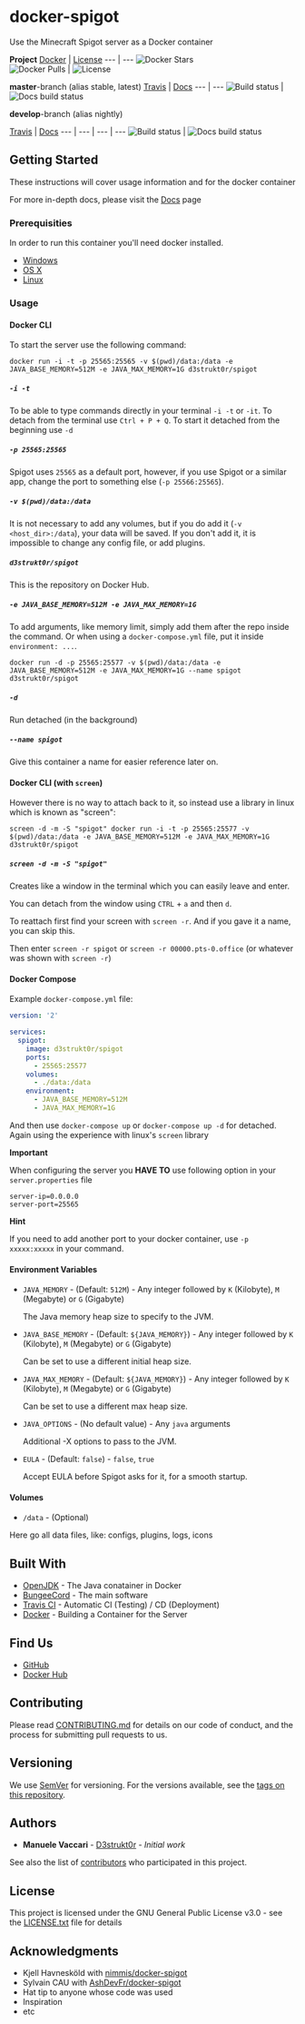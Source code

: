 # docker-spigot

Use the Minecraft Spigot server as a Docker container

**Project**
[Docker][docker] | [License][license]
--- | ---
![Docker Stars][docker-stars-icon]<br />![Docker Pulls][docker-pulls-icon] | ![License][license-icon]

**master**-branch (alias stable, latest)
[Travis][travis] | [Docs][rtfd]
--- | ---
![Build status][travis-master-icon] | ![Docs build status][rtfd-master-icon]

**develop**-branch (alias nightly)

[Travis][travis] | [Docs][rtfd]
--- | --- | --- | ---
![Build status][travis-develop-icon] | ![Docs build status][rtfd-develop-icon]

[license]: https://github.com/D3strukt0r/docker-spigot/blob/master/LICENSE.txt
[docker]: https://hub.docker.com/repository/docker/d3strukt0r/spigot
[travis]: https://travis-ci.com/github/D3strukt0r/docker-spigot
[docker-stars-icon]: https://img.shields.io/docker/stars/d3strukt0r/spigot.svg
[rtfd]: https://docker-spigot-docs.manuele-vaccari.ch/

[license-icon]: https://img.shields.io/github/license/d3strukt0r/docker-spigot
[docker-pulls-icon]: https://img.shields.io/docker/pulls/d3strukt0r/spigot.svg
[travis-master-icon]: https://img.shields.io/travis/com/D3strukt0r/docker-spigot/master
[travis-develop-icon]: https://img.shields.io/travis/com/D3strukt0r/docker-spigot/develop
[rtfd-master-icon]: https://img.shields.io/readthedocs/docker-spigot/master
[rtfd-develop-icon]: https://img.shields.io/readthedocs/docker-spigot/develop

## Getting Started

These instructions will cover usage information and for the docker container

For more in-depth docs, please visit the [Docs](https://docker-spigot-docs.manuele-vaccari.ch) page

### Prerequisities

In order to run this container you'll need docker installed.

* [Windows](https://docs.docker.com/windows/started)
* [OS X](https://docs.docker.com/mac/started/)
* [Linux](https://docs.docker.com/linux/started/)

### Usage

#### Docker CLI

To start the server use the following command:
```shell script
docker run -i -t -p 25565:25565 -v $(pwd)/data:/data -e JAVA_BASE_MEMORY=512M -e JAVA_MAX_MEMORY=1G d3strukt0r/spigot
```

##### `-i -t`
To be able to type commands directly in your terminal `-i -t` or `-it`. To detach from the terminal use `Ctrl + P + Q`. To start it detached from the beginning use `-d`

##### `-p 25565:25565`
Spigot uses `25565` as a default port, however, if you use Spigot or a similar app, change the port to something else (`-p 25566:25565`).

##### `-v $(pwd)/data:/data`
It is not necessary to add any volumes, but if you do add it (`-v <host_dir>:/data`), your data will be saved. If you don't add it, it is impossible to change any config file, or add plugins.

##### `d3strukt0r/spigot`
This is the repository on Docker Hub.

##### `-e JAVA_BASE_MEMORY=512M -e JAVA_MAX_MEMORY=1G`
To add arguments, like memory limit, simply add them after the repo inside the command. Or when using a `docker-compose.yml` file, put it inside `environment: ...`.

```shell script
docker run -d -p 25565:25577 -v $(pwd)/data:/data -e JAVA_BASE_MEMORY=512M -e JAVA_MAX_MEMORY=1G --name spigot d3strukt0r/spigot
```

##### `-d`
Run detached (in the background)

##### `--name spigot`
Give this container a name for easier reference later on.

#### Docker CLI (with `screen`)

However there is no way to attach back to it, so instead use a library in linux which is known as "screen":

```shell script
screen -d -m -S "spigot" docker run -i -t -p 25565:25577 -v $(pwd)/data:/data -e JAVA_BASE_MEMORY=512M -e JAVA_MAX_MEMORY=1G d3strukt0r/spigot
```

##### `screen -d -m -S "spigot"`
Creates like a window in the terminal which you can easily leave and enter.

You can detach from the window using `CTRL` + `a` and then `d`.

To reattach first find your screen with `screen -r`. And if you gave it a name, you can skip this.

Then enter `screen -r spigot` or `screen -r 00000.pts-0.office` (or whatever was shown with `screen -r`)

#### Docker Compose

Example `docker-compose.yml` file:
```yml
version: '2'

services:
  spigot:
    image: d3strukt0r/spigot
    ports:
      - 25565:25577
    volumes:
      - ./data:/data
    environment:
      - JAVA_BASE_MEMORY=512M
      - JAVA_MAX_MEMORY=1G
```

And then use `docker-compose up` or `docker-compose up -d` for detached. Again using the experience with linux's `screen` library

**Important**

When configuring the server you **HAVE TO** use following option in your `server.properties` file
```properties
server-ip=0.0.0.0
server-port=25565
```

**Hint**

If you need to add another port to your docker container, use `-p xxxxx:xxxxx` in your command.

#### Environment Variables

* `JAVA_MEMORY` - (Default: `512M`) - Any integer followed by `K` (Kilobyte), `M` (Megabyte) or `G` (Gigabyte)

  The Java memory heap size to specify to the JVM.

* `JAVA_BASE_MEMORY` - (Default: `${JAVA_MEMORY}`) - Any integer followed by `K` (Kilobyte), `M` (Megabyte) or `G` (Gigabyte)

  Can be set to use a different initial heap size.

* `JAVA_MAX_MEMORY` - (Default: `${JAVA_MEMORY}`) - Any integer followed by `K` (Kilobyte), `M` (Megabyte) or `G` (Gigabyte)

  Can be set to use a different max heap size.

* `JAVA_OPTIONS` - (No default value) - Any `java` arguments

  Additional -X options to pass to the JVM.

* `EULA` - (Default: `false`) - `false`, `true`

  Accept EULA before Spigot asks for it, for a smooth startup.

#### Volumes

* `/data` - (Optional)

Here go all data files, like: configs, plugins, logs, icons

## Built With

* [OpenJDK](https://hub.docker.com/_/openjdk) - The Java conatainer in Docker
* [BungeeCord](https://ci.md-5.net/job/BungeeCord/) - The main software
* [Travis CI](https://travis-ci.com/) - Automatic CI (Testing) / CD (Deployment)
* [Docker](https://www.docker.com/) - Building a Container for the Server

## Find Us

* [GitHub](https://github.com/D3strukt0r/docker-spigot)
* [Docker Hub](https://hub.docker.com/r/d3strukt0r/spigot)

## Contributing

Please read [CONTRIBUTING.md](CONTRIBUTING.md) for details on our code of conduct, and the process for submitting pull requests to us.

## Versioning

We use [SemVer](http://semver.org/) for versioning. For the versions available, see the
[tags on this repository](https://github.com/D3strukt0r/docker-spigot/tags).

## Authors

* **Manuele Vaccari** - [D3strukt0r](https://github.com/D3strukt0r) - *Initial work*

See also the list of [contributors](https://github.com/D3strukt0r/docker-spigot/contributors) who
participated in this project.

## License

This project is licensed under the GNU General Public License v3.0 - see the [LICENSE.txt](LICENSE.txt) file for details

## Acknowledgments

* Kjell Havnesköld with [nimmis/docker-spigot](https://github.com/nimmis/docker-spigot)
* Sylvain CAU with [AshDevFr/docker-spigot](https://github.com/AshDevFr/docker-spigot)
* Hat tip to anyone whose code was used
* Inspiration
* etc
